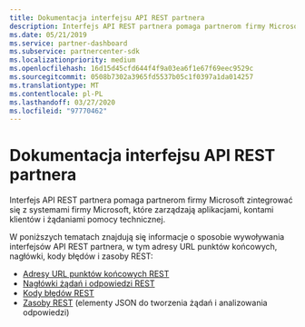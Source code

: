 ```yaml
---
title: Dokumentacja interfejsu API REST partnera
description: Interfejs API REST partnera pomaga partnerom firmy Microsoft zintegrować się z systemami firmy Microsoft, które zarządzają aplikacjami, kontami klientów i żądaniami pomocy technicznej.
ms.date: 05/21/2019
ms.service: partner-dashboard
ms.subservice: partnercenter-sdk
ms.localizationpriority: medium
ms.openlocfilehash: 16d15d45cfd644f4f9a03ea6f1e67f69eec9529c
ms.sourcegitcommit: 0508b7302a3965fd5537b05c1f0397a1da014257
ms.translationtype: MT
ms.contentlocale: pl-PL
ms.lasthandoff: 03/27/2020
ms.locfileid: "97770462"
---
```

# <a name="partner-rest-api-reference"></a>Dokumentacja interfejsu API REST partnera

Interfejs API REST partnera pomaga partnerom firmy Microsoft zintegrować się z systemami firmy Microsoft, które zarządzają aplikacjami, kontami klientów i żądaniami pomocy technicznej.

W poniższych tematach znajdują się informacje o sposobie wywoływania interfejsów API REST partnera, w tym adresy URL punktów końcowych, nagłówki, kody błędów i zasoby REST:

* [Adresy URL punktów końcowych REST](rest-urls.md)
* [Nagłówki żądań i odpowiedzi REST](headers.md)
* [Kody błędów REST](error-codes.md)
* [Zasoby REST](rest-resources.md) (elementy JSON do tworzenia żądań i analizowania odpowiedzi)